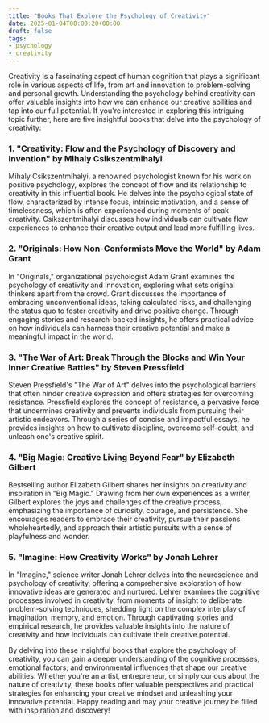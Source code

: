 ```yaml
---
title: "Books That Explore the Psychology of Creativity"
date: 2025-01-04T00:00:20+00:00
draft: false
tags:
- psychology
- creativity
---
```


Creativity is a fascinating aspect of human cognition that plays a significant role in various aspects of life, from art and innovation to problem-solving and personal growth. Understanding the psychology behind creativity can offer valuable insights into how we can enhance our creative abilities and tap into our full potential. If you're interested in exploring this intriguing topic further, here are five insightful books that delve into the psychology of creativity:

### 1. "Creativity: Flow and the Psychology of Discovery and Invention" by Mihaly Csikszentmihalyi

Mihaly Csikszentmihalyi, a renowned psychologist known for his work on positive psychology, explores the concept of flow and its relationship to creativity in this influential book. He delves into the psychological state of flow, characterized by intense focus, intrinsic motivation, and a sense of timelessness, which is often experienced during moments of peak creativity. Csikszentmihalyi discusses how individuals can cultivate flow experiences to enhance their creative output and lead more fulfilling lives.

### 2. "Originals: How Non-Conformists Move the World" by Adam Grant

In "Originals," organizational psychologist Adam Grant examines the psychology of creativity and innovation, exploring what sets original thinkers apart from the crowd. Grant discusses the importance of embracing unconventional ideas, taking calculated risks, and challenging the status quo to foster creativity and drive positive change. Through engaging stories and research-backed insights, he offers practical advice on how individuals can harness their creative potential and make a meaningful impact in the world.

### 3. "The War of Art: Break Through the Blocks and Win Your Inner Creative Battles" by Steven Pressfield

Steven Pressfield's "The War of Art" delves into the psychological barriers that often hinder creative expression and offers strategies for overcoming resistance. Pressfield explores the concept of resistance, a pervasive force that undermines creativity and prevents individuals from pursuing their artistic endeavors. Through a series of concise and impactful essays, he provides insights on how to cultivate discipline, overcome self-doubt, and unleash one's creative spirit.

### 4. "Big Magic: Creative Living Beyond Fear" by Elizabeth Gilbert

Bestselling author Elizabeth Gilbert shares her insights on creativity and inspiration in "Big Magic." Drawing from her own experiences as a writer, Gilbert explores the joys and challenges of the creative process, emphasizing the importance of curiosity, courage, and persistence. She encourages readers to embrace their creativity, pursue their passions wholeheartedly, and approach their artistic pursuits with a sense of playfulness and wonder.

### 5. "Imagine: How Creativity Works" by Jonah Lehrer

In "Imagine," science writer Jonah Lehrer delves into the neuroscience and psychology of creativity, offering a comprehensive exploration of how innovative ideas are generated and nurtured. Lehrer examines the cognitive processes involved in creativity, from moments of insight to deliberate problem-solving techniques, shedding light on the complex interplay of imagination, memory, and emotion. Through captivating stories and empirical research, he provides valuable insights into the nature of creativity and how individuals can cultivate their creative potential.

By delving into these insightful books that explore the psychology of creativity, you can gain a deeper understanding of the cognitive processes, emotional factors, and environmental influences that shape our creative abilities. Whether you're an artist, entrepreneur, or simply curious about the nature of creativity, these books offer valuable perspectives and practical strategies for enhancing your creative mindset and unleashing your innovative potential. Happy reading and may your creative journey be filled with inspiration and discovery!